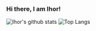 ### Hi there, I am Ihor!

![Ihor's github stats](https://github-readme-stats.vercel.app/api?username=husakihor&hide_border=true)
![Top Langs](https://github-readme-stats.vercel.app/api/top-langs/?username=husakihor&hide=css,html&layout=compact)
<!--
**husakihor/husakihor** is a ✨ _special_ ✨ repository because its `README.md` (this file) appears on your GitHub profile.

Here are some ideas to get you started:

- 🔭 I’m currently working on ...
- 🌱 I’m currently learning ...
- 👯 I’m looking to collaborate on ...
- 🤔 I’m looking for help with ...
- 💬 Ask me about ...
- 📫 How to reach me: ...
- 😄 Pronouns: ...
- ⚡ Fun fact: ...
-->
